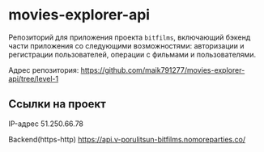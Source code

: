 # movies-explorer-api
Репозиторий для приложения проекта `bitfilms`, включающий бэкенд части приложения со следующими возможностями: авторизации и регистрации пользователей, операции с фильмами и пользователями.

Адрес репозитория: https://github.com/maik791277/movies-explorer-api/tree/level-1

## Ссылки на проект

IP-адрес 51.250.66.78

Backend(https-http) https://api.v-porulitsun-bitfilms.nomoreparties.co/
